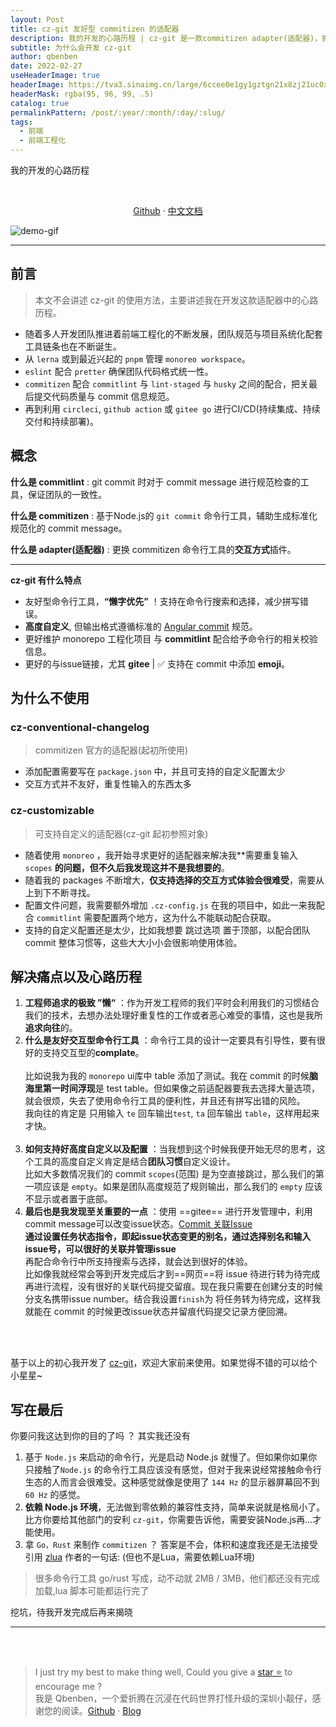 ```yaml
---
layout: Post
title: cz-git 友好型 commitizen 的适配器
description: 我的开发的心路历程 | cz-git 是一款commitizen adapter(适配器)，拥有高度自定义，针对gitee commit issue支持，支持emoji的commit，与commitlint配合检查，可以有效减少commit错误，达到commit标准化规范，可针对monorepo前端工程化工具。
subtitle: 为什么会开发 cz-git
author: qbenben
date: 2022-02-27
useHeaderImage: true
headerImage: https://tva3.sinaimg.cn/large/6ccee0e1gy1gztgn21x8zj21uc0x648q.jpg
headerMask: rgba(95, 96, 99, .5)
catalog: true
permalinkPattern: /post/:year/:month/:day/:slug/
tags:
  - 前端
  - 前端工程化
---
```



我的开发的心路历程

<!-- more -->

<br>
<p align="center">
<a target="_blank" href="https://github.com/Zhengqbbb/cz-git">Github</a>
·
<a target="_blank" href="https://www.qbenben.com/docs/play/cz-git">中文文档</a>
</p>

![demo-gif](https://user-images.githubusercontent.com/40693636/154906217-e0b1c5d0-9294-4072-8082-c0cdd9392023.gif)

---
## 前言
> 本文不会讲述 cz-git 的使用方法，主要讲述我在开发这款适配器中的心路历程。

- 随着多人开发团队推进着前端工程化的不断发展，团队规范与项目系统化配套工具链条也在不断诞生。
- 从 `lerna` 或到最近兴起的 `pnpm` 管理 `monoreo workspace`。
- `eslint` 配合 `pretter` 确保团队代码格式统一性。
- `commitizen` 配合 `commitlint` 与 `lint-staged` 与 `husky` 之间的配合，把关最后提交代码质量与 commit 信息规范。
- 再到利用 `circleci`, `github action` 或 `gitee go` 进行CI/CD(持续集成、持续交付和持续部署)。

## 概念
**什么是 commitlint** : git commit 时对于 commit message 进行规范检查的工具，保证团队的一致性。

**什么是 commitizen** : 基于Node.js的 `git commit` 命令行工具，辅助生成标准化规范化的 commit message。

**什么是 adapter(适配器)** : 更换 commitizen 命令行工具的**交互方式**插件。

---

**cz-git 有什么特点**
- 友好型命令行工具，**“懒字优先”** ！支持在命令行搜索和选择，减少拼写错误。
- **高度自定义**, 但输出格式遵循标准的 [Angular commit](https://github.com/angular/angular.js/blob/master/DEVELOPERS.md#commits) 规范。
- 更好维护 monorepo 工程化项目 与 **commitlint** 配合给予命令行的相关校验信息。
- 更好的与issue链接，尤其 **gitee** | ✅ 支持在 commit 中添加 **emoji**。

## 为什么不使用
### cz-conventional-changelog
> commitizen 官方的适配器(起初所使用)
  - 添加配置需要写在 `package.json` 中，并且可支持的自定义配置太少
  - 交互方式并不友好，重复性输入的东西太多

### cz-customizable
> 可支持自定义的适配器(cz-git 起初参照对象)
  - 随着使用 `monoreo` ，我开始寻求更好的适配器来解决我**需要重复输入 `scopes` **的问题，但不久后我发现这并不是我想要的**。
  - 随着我的 packages 不断增大，**仅支持选择的交互方式体验会很难受**，需要从上到下不断寻找。
  - 配置文件问题，我需要额外增加 `.cz-config.js` 在我的项目中，如此一来我配合 `commitlint` 需要配置两个地方，这为什么不能联动配合获取。
  - 支持的自定义配置还是太少，比如我想要 跳过选项 置于顶部，以配合团队 commit 整体习惯等，这些大大小小会很影响使用体验。


## 解决痛点以及心路历程

1. **工程师追求的极致 ”懒“** ：作为开发工程师的我们平时会利用我们的习惯结合我们的技术，去想办法处理好重复性的工作或者恶心难受的事情，这也是我所**追求向往**的。
2. **什么是友好交互型命令行工具** ：命令行工具的设计一定要具有引导性，要有很好的支持交互型的**complate**。<br><br>比如说我为我的 `monorepo` ui库中 table 添加了测试。我在 commit 的时候**脑海里第一时间浮现**是 test table。但如果像之前适配器要我去选择大量选项，就会很烦，失去了使用命令行工具的便利性，并且还有拼写出错的风险。<br>我向往的肯定是 只用输入 `te` 回车输出`test`, `ta` 回车输出 `table`，这样用起来才快。<br><br>
3. **如何支持好高度自定义以及配置** ：当我想到这个时候我便开始无尽的思考，这个工具的高度自定义肯定是结合**团队习惯**自定义设计。<br>比如大多数情况我们的 commit `scopes`(范围) 是为空直接跳过，那么我们的第一项应该是 `empty`。如果是团队高度规范了规则输出，那么我们的 `empty` 应该不显示或者置于底部。
4. **最后也是我发现至关重要的一点** ：使用 ==gitee== 进行开发管理中，利用 commit message可以改变issue状态。[Commit 关联Issue](https://gitee.com/help/articles/4141#article-header2) <br> 
  **通过设置任务状态指令，即起issue状态变更的别名，通过选择别名和输入issue号，可以很好的关联并管理issue**<br>
  再配合命令行中所支持搜索与选择，就会达到很好的体验。   
  比如像我就经常会等到开发完成后才到==网页==将 issue 待进行转为待完成再进行流程，没有很好的关联代码提交留痕。现在我只需要在创建分支的时候分支名携带issue number。结合我设置`finish`为 将任务转为待完成，这样我就能在 commit 的时候更改issue状态并留痕代码提交记录方便回溯。

<br>
<br>

基于以上的初心我开发了 [cz-git](https://github.com/Zhengqbbb/cz-git)，欢迎大家前来使用。如果觉得不错的可以给个小星星~


## 写在最后
你要问我这达到你的目的了吗 ？ 其实我还没有
1. 基于 `Node.js` 来启动的命令行，光是启动 Node.js 就慢了。但如果你如果你只接触了`Node.js` 的命令行工具应该没有感觉，但对于我来说经常接触命令行生态的人而言会很难受。这种感觉就像是使用了 `144 Hz` 的显示器屏幕回不到 `60 Hz` 的感觉。
2. **依赖 Node.js 环境**，无法做到零依赖的兼容性支持，简单来说就是格局小了。比方你要给其他部门的安利 `cz-git`，你需要告诉他，需要安装Node.js再...才能使用。
3. 拿 `Go，Rust` 来制作 `commitizen` ？ 答案是不会，体积和速度我还是无法接受<br>
引用 [zlua](https://github.com/skywind3000/z.lua) 作者的一句话: (但也不是Lua，需要依赖Lua环境)
> 很多命令行工具 go/rust 写成，动不动就 2MB / 3MB，他们都还没有完成加载,lua 脚本可能都运行完了

挖坑，待我开发完成后再来揭晓

---

<br>
<br>

> I just try my best to make thing well, Could you give a [star ⭐](https://github.com/Zhengqbbb/cz-git) to encourage me ?     
> 我是 Qbenben，一个爱折腾在沉浸在代码世界打怪升级的深圳小靓仔，感谢您的阅读。[Github](https://github.com/Zhengqbbb) · [Blog](https://www.qbenben.com/)
